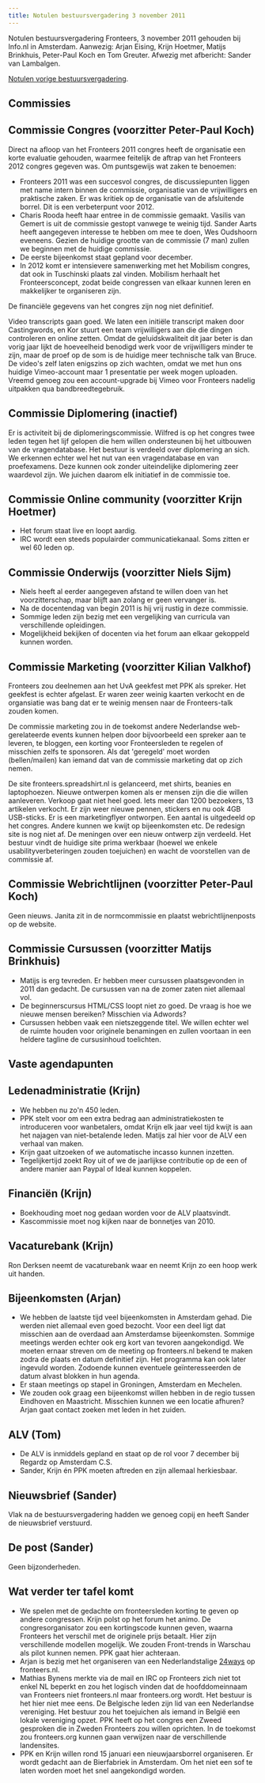 ```yaml
---
title: Notulen bestuursvergadering 3 november 2011
---
```


Notulen bestuursvergadering Fronteers, 3 november 2011 gehouden bij Info.nl in Amsterdam. Aanwezig: Arjan Eising, Krijn Hoetmer, Matijs Brinkhuis, Peter-Paul Koch en Tom Greuter. Afwezig met afbericht: Sander van Lambalgen.

[Notulen vorige bestuursvergadering](/vereniging/bestuur/notulen/21-04-2011).

## Commissies

## Commissie Congres (voorzitter Peter-Paul Koch)

Direct na afloop van het Fronteers 2011 congres heeft de organisatie een korte evaluatie gehouden, waarmee feitelijk de aftrap van het Fronteers 2012 congres gegeven was. Om puntsgewijs wat zaken te benoemen:

-   Fronteers 2011 was een succesvol congres, de discussiepunten liggen met name intern binnen de commissie, organisatie van de vrijwilligers en praktische zaken. Er was kritiek op de organisatie van de afsluitende borrel. Dit is een verbeterpunt voor 2012.
-   Charis Rooda heeft haar entree in de commissie gemaakt. Vasilis van Gemert is uit de commissie gestopt vanwege te weinig tijd. Sander Aarts heeft aangegeven interesse te hebben om mee te doen, Wes Oudshoorn eveneens. Gezien de huidige grootte van de commissie (7 man) zullen we beginnen met de huidige commissie.
-   De eerste bijeenkomst staat gepland voor december.
-   In 2012 komt er intensievere samenwerking met het Mobilism congres, dat ook in Tuschinski plaats zal vinden. Mobilism herhaalt het Fronteersconcept, zodat beide congressen van elkaar kunnen leren en makkelijker te organiseren zijn.

De financiële gegevens van het congres zijn nog niet definitief.

Video transcripts gaan goed. We laten een initiële transcript maken door Castingwords, en Kor stuurt een team vrijwilligers aan die die dingen controleren en online zetten. Omdat de geluidskwaliteit dit jaar beter is dan vorig jaar lijkt de hoeveelheid benodigd werk voor de vrijwilligers minder te zijn, maar de proef op de som is de huidige meer technische talk van Bruce.
De video's zelf laten enigszins op zich wachten, omdat we met hun ons huidige Vimeo-account maar 1 presentatie per week mogen uploaden. Vreemd genoeg zou een account-upgrade bij Vimeo voor Fronteers nadelig uitpakken qua bandbreedtegebruik.

## Commissie Diplomering (inactief)

Er is activiteit bij de diplomeringscommissie. Wilfred is op het congres twee leden tegen het lijf gelopen die hem willen ondersteunen bij het uitbouwen van de vragendatabase. Het bestuur is verdeeld over diplomering an sich.
We erkennen echter wel het nut van een vragendatabase en van proefexamens. Deze kunnen ook zonder uiteindelijke diplomering zeer waardevol zijn. We juichen daarom elk initiatief in de commissie toe.

## Commissie Online community (voorzitter Krijn Hoetmer)

-   Het forum staat live en loopt aardig.
-   IRC wordt een steeds populairder communicatiekanaal. Soms zitten er wel 60 leden op.

## Commissie Onderwijs (voorzitter Niels Sijm)

-   Niels heeft al eerder aangegeven afstand te willen doen van het voorzitterschap, maar blijft aan zolang er geen vervanger is.
-   Na de docentendag van begin 2011 is hij vrij rustig in deze commissie.
-   Sommige leden zijn bezig met een vergelijking van curricula van verschillende opleidingen.
-   Mogelijkheid bekijken of docenten via het forum aan elkaar gekoppeld kunnen worden.

## Commissie Marketing (voorzitter Kilian Valkhof)

Fronteers zou deelnemen aan het UvA geekfest met PPK als spreker. Het geekfest is echter afgelast. Er waren zeer weinig kaarten verkocht en de organsiatie was bang dat er te weinig mensen naar de Fronteers-talk zouden komen.

De commissie marketing zou in de toekomst andere Nederlandse web-gerelateerde events kunnen helpen door bijvoorbeeld een spreker aan te leveren, te bloggen, een korting voor Fronteersleden te regelen of misschien zelfs te sponsoren. Als dat 'geregeld' moet worden (bellen/mailen) kan iemand dat van de commissie marketing dat op zich nemen.

De site fronteers.spreadshirt.nl is gelanceerd, met shirts, beanies en laptophoezen. Nieuwe ontwerpen komen als er mensen zijn die die willen aanleveren. Verkoop gaat niet heel goed. Iets meer dan 1200 bezoekers, 13 artikelen verkocht.
Er zijn weer nieuwe pennen, stickers en nu ook 4GB USB-sticks.
Er is een marketingflyer ontworpen. Een aantal is uitgedeeld op het congres. Andere kunnen we kwijt op bijeenkomsten etc.
De redesign site is nog niet af. De meningen over een nieuw ontwerp zijn verdeeld. Het bestuur vindt de huidige site prima werkbaar (hoewel we enkele usabilityverbeteringen zouden toejuichen) en wacht de voorstellen van de commissie af.

## Commissie Webrichtlijnen (voorzitter Peter-Paul Koch)

Geen nieuws. Janita zit in de normcommissie en plaatst webrichtlijnenposts op de website.

## Commissie Cursussen (voorzitter Matijs Brinkhuis)

-   Matijs is erg tevreden. Er hebben meer cursussen plaatsgevonden in 2011 dan gedacht. De cursussen van na de zomer zaten niet allemaal vol.
-   De beginnerscursus HTML/CSS loopt niet zo goed. De vraag is hoe we nieuwe mensen bereiken? Misschien via Adwords?
-   Cursussen hebben vaak een nietszeggende titel. We willen echter wel de ruimte houden voor originele benamingen en zullen voortaan in een heldere tagline de cursusinhoud toelichten.

## Vaste agendapunten

## Ledenadministratie (Krijn)

-   We hebben nu zo'n 450 leden.
-   PPK stelt voor om een extra bedrag aan administratiekosten te introduceren voor wanbetalers, omdat Krijn elk jaar veel tijd kwijt is aan het najagen van niet-betalende leden. Matijs zal hier voor de ALV een verhaal van maken.
-   Krijn gaat uitzoeken of we automatische incasso kunnen inzetten.
-   Tegelijkertijd zoekt Roy uit of we de jaarlijkse contributie op de een of andere manier aan Paypal of Ideal kunnen koppelen.

## Financiën (Krijn)

-   Boekhouding moet nog gedaan worden voor de ALV plaatsvindt.
-   Kascommissie moet nog kijken naar de bonnetjes van 2010.

## Vacaturebank (Krijn)

Ron Derksen neemt de vacaturebank waar en neemt Krijn zo een hoop werk uit handen.

## Bijeenkomsten (Arjan)

-   We hebben de laatste tijd veel bijeenkomsten in Amsterdam gehad. Die werden niet allemaal even goed bezocht. Voor een deel ligt dat misschien aan de overdaad aan Amsterdamse bijeenkomsten. Sommige meetings werden echter ook erg kort van tevoren aangekondigd. We moeten ernaar streven om de meeting op fronteers.nl bekend te maken zodra de plaats en datum definitief zijn. Het programma kan ook later ingevuld worden. Zodoende kunnen eventuele geïnteresseerden de datum alvast blokken in hun agenda.
-   Er staan meetings op stapel in Groningen, Amsterdam en Mechelen.
-   We zouden ook graag een bijeenkomst willen hebben in de regio tussen Eindhoven en Maastricht. Misschien kunnen we een locatie afhuren? Arjan gaat contact zoeken met leden in het zuiden.

## ALV (Tom)

-   De ALV is inmiddels gepland en staat op de rol voor 7 december bij Regardz op Amsterdam C.S.
-   Sander, Krijn én PPK moeten aftreden en zijn allemaal herkiesbaar.

## Nieuwsbrief (Sander)

Vlak na de bestuursvergadering hadden we genoeg copij en heeft Sander de nieuwsbrief verstuurd.

## De post (Sander)

Geen bijzonderheden.

## Wat verder ter tafel komt

-   We spelen met de gedachte om fronteersleden korting te geven op andere congressen. Krijn polst op het forum het animo. De congresorganisator zou een kortingscode kunnen geven, waarna Fronteers het verschil met de originele prijs betaalt. Hier zijn verschillende modellen mogelijk. We zouden Front-trends in Warschau als pilot kunnen nemen. PPK gaat hier achteraan.
-   Arjan is bezig met het organiseren van een Nederlandstalige [24ways](http://24ways.org/) op fronteers.nl.
-   Mathias Bynens merkte via de mail en IRC op Fronteers zich niet tot enkel NL beperkt en zou het logisch vinden dat de hoofddomeinnaam van Fronteers niet fronteers.nl maar fronteers.org wordt. Het bestuur is het hier niet mee eens. De Belgische leden zijn lid van een Nederlandse vereniging. Het bestuur zou het toejuichen als iemand in België een lokale vereniging opzet. PPK heeft op het congres een Zweed gesproken die in Zweden Fronteers zou willen oprichten. In de toekomst zou fronteers.org kunnen gaan verwijzen naar de verschillende landensites.
-   PPK en Krijn willen rond 15 januari een nieuwjaarsborrel organiseren. Er wordt gedacht aan de Bierfabriek in Amsterdam. Om het niet een sof te laten worden moet het snel aangekondigd worden.

